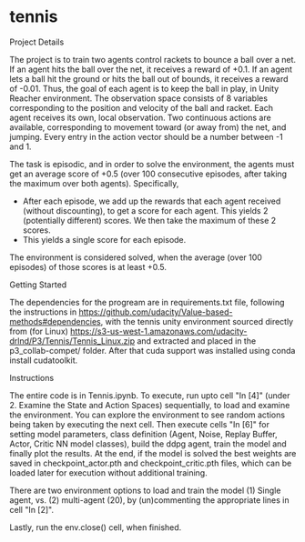 # tennis

Project Details

The project is to train two agents control rackets to bounce a ball over a net. If an agent hits the ball over the net, it receives a reward of +0.1. If an agent lets a ball hit the ground or hits the ball out of bounds, it receives a reward of -0.01. Thus, the goal of each agent is to keep the ball in play, in Unity Reacher environment. The observation space consists of 8 variables corresponding to the position and velocity of the ball and racket. Each agent receives its own, local observation. Two continuous actions are available, corresponding to movement toward (or away from) the net, and jumping. Every entry in the action vector should be a number between -1 and 1.

The task is episodic, and in order to solve the environment, the agents must get an average score of +0.5 (over 100 consecutive episodes, after taking the maximum over both agents). Specifically,

- After each episode, we add up the rewards that each agent received (without discounting), to get a score for each agent. This yields 2 (potentially different) scores. We then take the maximum of these 2 scores.
- This yields a single score for each episode.

The environment is considered solved, when the average (over 100 episodes) of those scores is at least +0.5.

Getting Started

The dependencies for the progream are in requirements.txt file, following the instructions in https://github.com/udacity/Value-based-methods#dependencies, with the tennis unity environment sourced directly from (for Linux) https://s3-us-west-1.amazonaws.com/udacity-drlnd/P3/Tennis/Tennis_Linux.zip and extracted and placed in the p3_collab-compet/ folder. After that cuda support was installed using conda install cudatoolkit.

Instructions

The entire code is in Tennis.ipynb. To execute, run upto cell "In [4]" (under 2. Examine the State and Action Spaces) sequentially, to load and examine the environment. You can explore the environment to see random actions being taken by executing the next cell. Then execute cells "In [6]" for setting model parameters, class definition (Agent, Noise, Replay Buffer, Actor, Critic NN model classes), build the ddpg agent, train the model and finally plot the results. At the end, if the model is solved the best weights are saved in checkpoint_actor.pth and checkpoint_critic.pth files, which can be loaded later for execution without additional training.

There are two environment options to load and train the model (1) Single agent, vs. (2) multi-agent (20), by (un)commenting the appropriate lines in cell "In [2]".

Lastly, run the env.close() cell, when finished.
